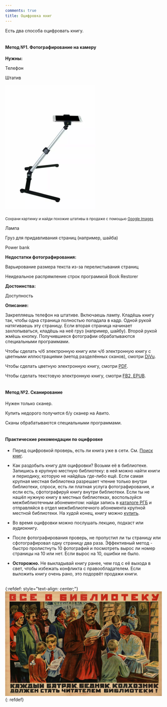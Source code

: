 ```yaml
---
comments: true
title: Оцифровка книг
---
```


Есть два способа оцифровать книгу.
<br><br>

#### Метод №1. Фотографирование на камеру

**Нужны:**

Телефон

Штатив

![Штатив](/images/stand.jpg)

<sub>Сохрани картинку и найди похожие штативы в продаже с помощью [Google Images](https://www.google.com/imghp?hl=ru&tab=ri&ogbl)</sub>

Лампа

Груз для придавливания страниц (например, шайба)

Power bank

**Недостатки фотографирования:**

Варьирование размера текста из-за перелистывания страниц

Неидеальное распрямление строк программой Book Restorer

**Достоинства:**

Доступность

**Описание:**

Закрепляешь телефон на штативе. Включаешь лампу. Кладёшь книгу так, чтобы одна страница полностью попадала в кадр. Одной рукой натягиваешь эту страницу. Если вторая страница начинает захлопываться, кладёшь на неё груз (например, шайбу). Второй рукой жмёшь кнопку. Получившиеся фотографии обрабатываются специальными программами.

Чтобы сделать ч/б электронную книгу или ч/б электронную книгу с цветными иллюстрациями (метод разделённых сканов), смотри [DjVu](/ru/djvu).

Чтобы сделать цветную электронную книгу, смотри [PDF](/ru/pdf).

Чтобы сделать текстовую электронную книгу, смотри [FB2, EPUB](/ru/fb2-epub).
<br><br>

#### Метод №2. Сканирование

Нужен только сканер.

Купить недорого получится б/у сканер на Авито.

Сканы обрабатываются специальными программами.
<br><br>

#### Практические рекомендации по оцифровке

+ Перед оцифровкой проверь, есть ли книга уже в сети. См. [Поиск книг](/ru/book-searching).

+ Как раздобыть книгу для оцифровки? Возьми её в библиотеке. Запишись в крупную местную библиотеку: в ней можно найти книги и периодику, которую не найдёшь где-либо ещё. Если самая крупная местная библиотека разрешает чтение только внутри библиотеки, спроси, есть ли платная услуга фотографирования, и если есть, сфотографируй книгу внутри библиотеки. Если ты не нашёл нужную книгу в местных библиотеках, воспользуйся межбиблиотечным абонементом: найди запись в [каталоге РГБ](https://www.rsl.ru/) и отправляйся в отдел межбиблиотечного абонемента крупной местной библиотеки. На худой конец, книгу можно [купить](/ru/buying-books).

+ Во время оцифровки можно послушать лекцию, подкаст или аудиокнигу.

+ После фотографирования проверь, не пропустил ли ты страницу или сфотографировал одну страницу два раза. Эффективный метод - быстро пролистнуть 10 фотографий и посмотреть вырос ли номер страницы на 10 или нет. Если вырос на 10, ошибки не было.

+ **Осторожно.** Не выкладывай книгу ранее, чем год с её выхода в свет, чтобы избежать конфликта с правообладателем. Если выложить книгу очень рано, это подорвёт продажи книги.
<br><br>

{:refdef: style="text-align: center;"}
![Library](/images/library.jpg)
{: refdef}